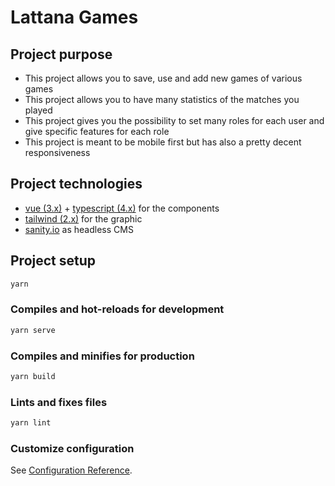 # Lattana Games

## Project purpose

- This project allows you to save, use and add new games of various games
- This project allows you to have many statistics of the matches you played
- This project gives you the possibility to set many roles for each user and give specific features for each role
- This project is meant to be mobile first but has also a pretty decent responsiveness

## Project technologies

- [vue (3.x)](https://v3.vuejs.org/) + [typescript (4.x)](https://www.typescriptlang.org/) for the components
- [tailwind (2.x)](https://tailwindcss.com/) for the graphic
- [sanity.io](https://www.sanity.io/) as headless CMS

## Project setup

```bash
yarn
```

### Compiles and hot-reloads for development

```bash
yarn serve
```

### Compiles and minifies for production

```bash
yarn build
```

### Lints and fixes files

```bash
yarn lint
```

### Customize configuration

See [Configuration Reference](https://cli.vuejs.org/config/).
